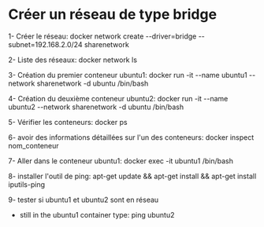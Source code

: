 # Créer un réseau de type bridge 

1- Créer le réseau: docker network create --driver=bridge --subnet=192.168.2.0/24 sharenetwork

2- Liste des réseaux: docker network ls

3- Création du premier conteneur ubuntu1: docker run -it --name ubuntu1 --network sharenetwork -d ubuntu /bin/bash

4- Création du deuxième conteneur ubuntu2: docker run -it --name ubuntu2 --network sharenetwork -d ubuntu /bin/bash 

5- Vérifier les conteneurs: docker ps

6- avoir des informations détaillées sur l'un des conteneurs: docker inspect nom_conteneur

7- Aller dans le conteneur ubuntu1: docker exec -it ubuntu1 /bin/bash

8- installer l'outil de ping: apt-get update && apt-get install && apt-get install iputils-ping

9- tester si ubuntu1 et ubuntu2 sont en réseau
   - still in the ubuntu1 container type: ping ubuntu2
